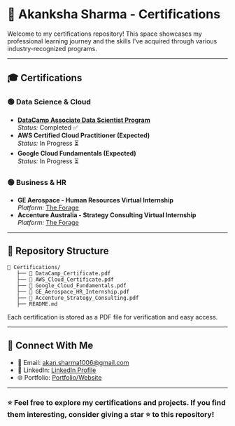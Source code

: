 # 📜 Akanksha Sharma - Certifications

Welcome to my certifications repository! This space showcases my professional learning journey and the skills I've acquired through various industry-recognized programs.

---

## 🎓 **Certifications**

### 🟢 **Data Science & Cloud**
- **[DataCamp Associate Data Scientist Program](https://www.datacamp.com/)**  
  *Status:* Completed ✅
- **AWS Certified Cloud Practitioner (Expected)**  
  *Status:* In Progress ⏳
- **Google Cloud Fundamentals (Expected)**  
  *Status:* In Progress ⏳

### 🟢 **Business & HR**
- **GE Aerospace - Human Resources Virtual Internship**  
  *Platform:* [The Forage](https://www.theforage.com/)
- **Accenture Australia - Strategy Consulting Virtual Internship**  
  *Platform:* [The Forage](https://www.theforage.com/)

---

## 📁 **Repository Structure**
```
📂 Certifications/
   ├── 📜 DataCamp_Certificate.pdf
   ├── 📜 AWS_Cloud_Certificate.pdf
   ├── 📜 Google_Cloud_Fundamentals.pdf
   ├── 📜 GE_Aerospace_HR_Internship.pdf
   ├── 📜 Accenture_Strategy_Consulting.pdf
   ├── README.md
```
Each certification is stored as a PDF file for verification and easy access.

---

## 🔗 **Connect With Me**
- 📧 Email: [akan.sharma1006@gmail.com](mailto:akan.sharma1006@gmail.com)
- 💼 LinkedIn: [LinkedIn Profile](#)
- 🌐 Portfolio: [Portfolio/Website](#)

---

### ⭐ Feel free to explore my certifications and projects. If you find them interesting, consider giving a star ⭐ to this repository!
